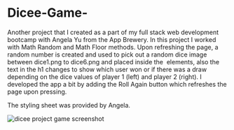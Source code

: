 # Dicee-Game-
Another project that I created as a part of my full stack web development bootcamp with Angela Yu from the App Brewery. In this project I worked with Math Random and Math Floor methods. Upon refreshing the page, a random number is created and used to pick out a random dice image between dice1.png to dice6.png and placed inside the <img> elements, also the text in the h1 changes to show which user won or if there was a draw depending on the dice values of player 1 (left) and player 2 (right). I developed the app a bit by adding the Roll Again button which refreshes the page upon pressing. 

The styling sheet was provided by Angela.   

<img src="https://drive.google.com/uc?export=view&id=1XHm4UV0yrZGwa6LJD8weUn1zWblkdMS7" alt="dicee project game screenshot" />
